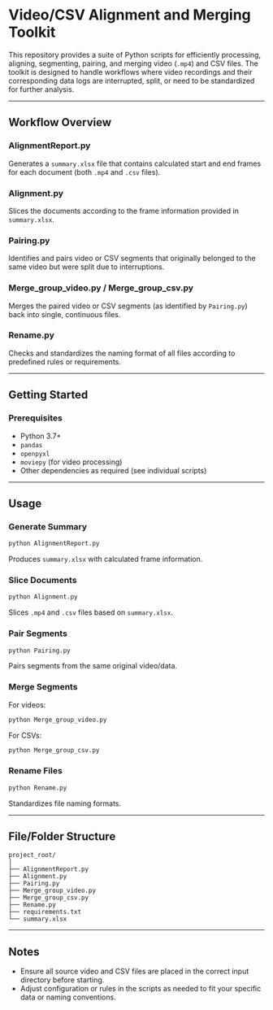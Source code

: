 # Video/CSV Alignment and Merging Toolkit

This repository provides a suite of Python scripts for efficiently processing, aligning, segmenting, pairing, and merging video (`.mp4`) and CSV files. The toolkit is designed to handle workflows where video recordings and their corresponding data logs are interrupted, split, or need to be standardized for further analysis.

---

## Workflow Overview

### AlignmentReport.py
Generates a `summary.xlsx` file that contains calculated start and end frames for each document (both `.mp4` and `.csv` files).

### Alignment.py
Slices the documents according to the frame information provided in `summary.xlsx`.

### Pairing.py
Identifies and pairs video or CSV segments that originally belonged to the same video but were split due to interruptions.

### Merge_group_video.py / Merge_group_csv.py
Merges the paired video or CSV segments (as identified by `Pairing.py`) back into single, continuous files.

### Rename.py
Checks and standardizes the naming format of all files according to predefined rules or requirements.

---

## Getting Started

### Prerequisites

- Python 3.7+
- `pandas`
- `openpyxl`
- `moviepy` (for video processing)
- Other dependencies as required (see individual scripts)

---

## Usage

### Generate Summary

```bash
python AlignmentReport.py
```
Produces `summary.xlsx` with calculated frame information.

### Slice Documents

```bash
python Alignment.py
```
Slices `.mp4` and `.csv` files based on `summary.xlsx`.

### Pair Segments

```bash
python Pairing.py
```
Pairs segments from the same original video/data.

### Merge Segments

For videos:
```bash
python Merge_group_video.py
```

For CSVs:
```bash
python Merge_group_csv.py
```

### Rename Files

```bash
python Rename.py
```
Standardizes file naming formats.

---

## File/Folder Structure

```plaintext
project_root/
│
├── AlignmentReport.py
├── Alignment.py
├── Pairing.py
├── Merge_group_video.py
├── Merge_group_csv.py
├── Rename.py
├── requirements.txt
└── summary.xlsx
```

---

## Notes

- Ensure all source video and CSV files are placed in the correct input directory before starting.
- Adjust configuration or rules in the scripts as needed to fit your specific data or naming conventions.
